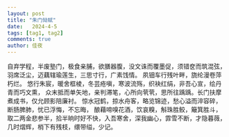 ```yaml
---
layout: post
title: "朱门恸赋"
date:   2024-4-5
tags: [tag1, tag2]
comments: true
author: 佳夜
---
```

自弃学程，半废塾门，极食亲脯，欲膳器腹，没文诛而覆墨促，须错奁而筑混弦，羽席泛尘，迈藕辖瑜莲生，三思寸行，广素饯情。
夙钿车行残叶畔，旒纶漫卷萍朽烂。 悠行朱宸，暖舍框棱，冬芸疮嗔，寒波流殇，织袂红绢，非吾心宣，绘丹青而巧文熏，
众末抵而单矢地，亲判滞笔，心所向茕茕，思所往踽踽。长门扶摩煮成书，仅允顾影陪廉衬。 
惊水冠鹤，掠水舟客，略览锦迹，愁心溢而淬容碎，断肠脾肺，忧已浮悔，不忘晦，
酿藉啼嗅花酒，饮哀糗，斛珠胜鲛，簸箕胜斗，取二两金悲参半，拾半晌时好不快，入吾寒舍，深我幽心，霏雪不断，才隐暮薇，几时熠辉，梢下有残枝，缳带缢，少记。
